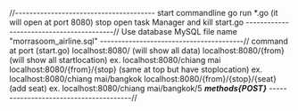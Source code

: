 //---------------------------------------
start
    commandline go run *.go (it will open at port 8080)
stop
    open task Manager and kill start.go
-----------------------------------------//
Use database MySQL
    file name "morrasoom_airline.sql"
----------------------------------------//
command at port (start.go)
localhost:8080/ (will show all data)
localhost:8080/{from} (will show all startlocation) ex. localhost:8080/chiang mai
localhost:8080/{from}/{stop} (same at top but have stoplocation) ex. localhost:8080/chiang mai/bangkok
localhost:8080/{from}/{stop}/{seat} (add seat) ex. localhost:8080/chiang mai/bangkok/5 ***methods{POST}***
---------------------------------------//
